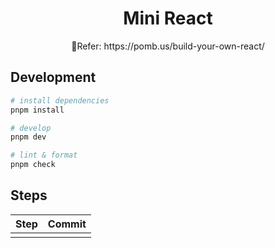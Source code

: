 <h1 align="center">Mini React</h1>

<p align="center">🔗Refer: https://pomb.us/build-your-own-react/</p>

## Development

```sh
# install dependencies
pnpm install

# develop
pnpm dev

# lint & format
pnpm check
```

## Steps

| Step | Commit |
| ---- | ------ |
|      |        |
